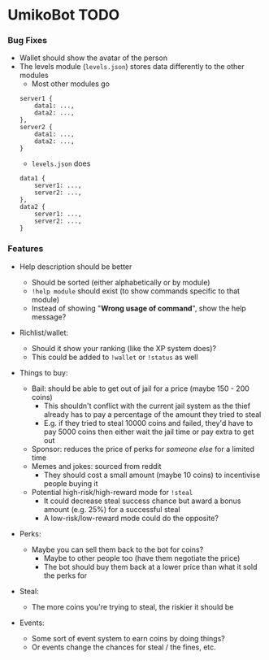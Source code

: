 # UmikoBot TODO

### Bug Fixes

- Wallet should show the avatar of the person
- The levels module (`levels.json`) stores data differently to the other modules
	- Most other modules go
	```
	server1 {
		data1: ...,
    	data2: ...,
	},
	server2 {
    	data1: ...,
    	data2: ...,
	}
	```
	- `levels.json` does
	```
	data1 {
		server1: ...,
    	server2: ...,
	},
	data2 {
    	server1: ...,
    	server2: ...,
	}
	```

### Features

- Help description should be better
	- Should be sorted (either alphabetically or by module)
	- `!help module` should exist (to show commands specific to that module)
	- Instead of showing "**Wrong usage of command**", show the help message?

- Richlist/wallet:
	- Should it show your ranking (like the XP system does)?
	- This could be added to `!wallet` or `!status` as well

- Things to buy:
	- Bail: should be able to get out of jail for a price (maybe 150 - 200 coins)
		- This shouldn't conflict with the current jail system as the thief already has to pay a percentage of the amount they tried to steal
		- E.g. if they tried to steal 10000 coins and failed, they'd have to pay 5000 coins then either wait the jail time or pay extra to get out
	- Sponsor: reduces the price of perks for *someone else* for a limited time
	- Memes and jokes: sourced from reddit
		- They should cost a small amount (maybe 10 coins) to incentivise people buying it
	- Potential high-risk/high-reward mode for `!steal`
		- It could decrease steal success chance but award a bonus amount (e.g. 25%) for a successful steal
		- A low-risk/low-reward mode could do the opposite?

- Perks:
	- Maybe you can sell them back to the bot for coins?
		- Maybe to other people too (have them negotiate the price)
		- The bot should buy them back at a lower price than what it sold the perks for

- Steal:
	- The more coins you're trying to steal, the riskier it should be

- Events:
	- Some sort of event system to earn coins by doing things?
	- Or events change the chances for steal / the fines, etc.
